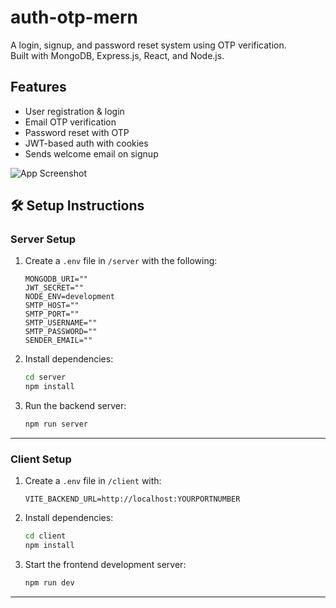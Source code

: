 # auth-otp-mern

A login, signup, and password reset system using OTP verification.  
Built with MongoDB, Express.js, React, and Node.js.


## Features

- User registration & login  
- Email OTP verification  
- Password reset with OTP  
- JWT-based auth with cookies
- Sends welcome email on signup

![App Screenshot](https://github.com/user-attachments/assets/750cad9d-8a99-4507-b4cf-0d6f49bf0983)


## 🛠️ Setup Instructions

###  Server Setup

1. Create a `.env` file in `/server` with the following:

    ```env
    MONGODB_URI=""
    JWT_SECRET=""
    NODE_ENV=development
    SMTP_HOST=""
    SMTP_PORT=""
    SMTP_USERNAME=""
    SMTP_PASSWORD=""
    SENDER_EMAIL=""
    ```

2. Install dependencies:

    ```bash
    cd server
    npm install
    ```

3. Run the backend server:

    ```bash
    npm run server
    ```

---

### Client Setup

1. Create a `.env` file in `/client` with:

    ```env
    VITE_BACKEND_URL=http://localhost:YOURPORTNUMBER
    ```

2. Install dependencies:

    ```bash
    cd client
    npm install
    ```

3. Start the frontend development server:

    ```bash
    npm run dev
    ```

---
